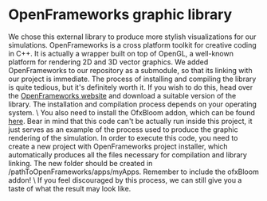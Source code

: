 # OpenFrameworks graphic library
We chose this external library to produce more stylish visualizations for our simulations. OpenFrameworks is a cross platform toolkit for creative coding in C++. It is actually a wrapper built on top of OpenGL, a well-known platform for rendering 2D and 3D vector graphics. We added OpenFrameworks to our repository as a submodule, so that its linking with our project is immediate. The process of installing and compiling the library is quite tedious, but it's definitely worth it.
If you wish to do this, head over the [OpenFrameworks website](https://openframeworks.cc/download/) and download a suitable version of the library. The installation and compilation process depends on your operating system. \\
You also need to install the OfxBloom addon, which can be found [here](https://github.com/P-A-N/ofxBloom).
Bear in mind that this code can't be actually run inside this project, it just serves as an example of the process used to produce the graphic rendering of the simulation. In order to execute this code, you need to create a new project with OpenFrameworks project installer, which automatically produces all the files necessary for compilation and library linking. The new folder should be created in /pathToOpenFrameworks/apps/myApps. Remember to include the ofxBloom addon! \\
If you feel discouraged by this process, we can still give you a taste of what the result may look like.
